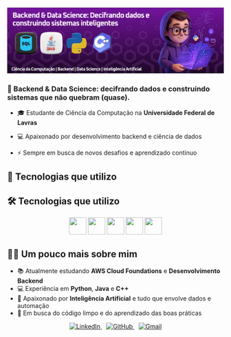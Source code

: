 <p align="center">
  <img src="https://github.com/jvrezendem/jvrezendem/blob/main/assets/Frame1.jpg?raw=true" />
</p>


### 🚀 Backend & Data Science: decifrando dados e construindo sistemas que não quebram (quase).

- 🎓 Estudante de Ciência da Computação na **Universidade Federal de Lavras** 

- 💻 Apaixonado por desenvolvimento backend e ciência de dados  

- ⚡ Sempre em busca de novos desafios e aprendizado contínuo

## 🔧 Tecnologias que utilizo

## 🛠️ Tecnologias que utilizo

<p align="center">
  <img src="https://cdn.jsdelivr.net/gh/devicons/devicon/icons/cplusplus/cplusplus-original.svg" width="40" height="40"/>
  <img src="https://cdn.jsdelivr.net/gh/devicons/devicon/icons/java/java-original.svg" width="40" height="40"/>
  <img src="https://cdn.jsdelivr.net/gh/devicons/devicon/icons/spring/spring-original.svg" width="40" height="40"/>
  <img src="https://cdn.jsdelivr.net/gh/devicons/devicon/icons/mysql/mysql-original.svg" width="40" height="40"/>
  <img src="https://cdn.jsdelivr.net/gh/devicons/devicon/icons/python/python-original.svg" width="40" height="40"/>
</p>


## 👨‍💻 Um pouco mais sobre mim

- 📚 Atualmente estudando **AWS Cloud Foundations** e **Desenvolvimento Backend**  
- 💻 Experiência em **Python**, **Java** e **C++**  
- 🤖 Apaixonado por **Inteligência Artificial** e tudo que envolve dados e automação  
- 🚀 Em busca do código limpo e do aprendizado das boas práticas

<p align="center">
  <span>
    <a href="https://www.linkedin.com/in/jo%C3%A3o-vitor-rezende-marciano-00891b385/">
      <img src="https://img.shields.io/badge/LinkedIn-0A66C2?style=for-the-badge&logo=linkedin&logoColor=white" alt="LinkedIn"/>
    </a>
  </span>
  <span style="margin: 0 10px;">
    <a href="https://github.com/jvrezendem">
      <img src="https://img.shields.io/badge/GitHub-181717?style=for-the-badge&logo=github&logoColor=white" alt="GitHub"/>
    </a>
  </span>
  <span>
    <a href="mailto:jrezendemarciano@gmail.com">
      <img src="https://img.shields.io/badge/Gmail-D14836?style=for-the-badge&logo=gmail&logoColor=white" alt="Gmail"/>
    </a>
  </span>
</p>


